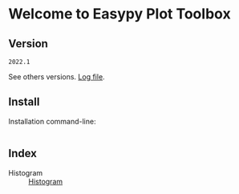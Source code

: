<h1>Welcome to Easypy Plot Toolbox</h1>

<h2>Version</h2>

<code>2022.1</code>

<p align = "justify">
See others versions. <a href="https://wmpjrufg.github.io/META_TOOLBOX/LOG.html" target="_blank">Log file</a>.
</p>

<h2>Install</h2>

<p align = "justify">
Installation command-line:
</p>

```python

```

<h2>Index</h2>

<dl>
  <dt>Histogram</dt>
  <dd><a href="https://wmpjrufg.github.io/META_TOOLBOX/histogram.html" target="_blank">Histogram</a></dd>
</dl>



